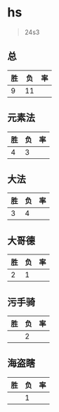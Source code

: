 # hs

> 24s3

## 总
|胜|负|率|
|-|-|-|
|9|11||

## 元素法
|胜|负|率|
|-|-|-|
|4|3||

## 大法
|胜|负|率|
|-|-|-|
|3|4||

## 大哥德
|胜|负|率|
|-|-|-|
|2|1||

## 污手骑
|胜|负|率|
|-|-|-|
||2||

## 海盗瞎
|胜|负|率|
|-|-|-|
||1||
